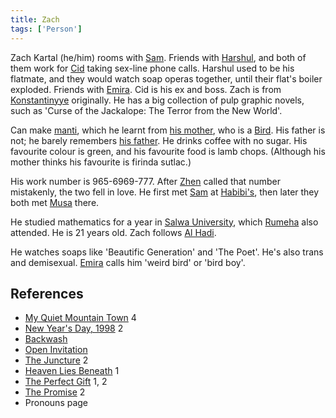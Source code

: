 ```yaml
---
title: Zach
tags: ['Person']
---
```

Zach Kartal (he/him) rooms with [Sam](/_wiki/sam.md). Friends with [Harshul](/_wiki/harshul.md), and both of them work for [Cid](/_wiki/cid-al-rashid.md) taking sex-line phone calls. Harshul used to be his flatmate, and they would watch soap operas together, until their flat's boiler exploded. Friends with [Emira](/_wiki/emira.md). Cid is his ex and boss. Zach is from [Konstantinyye](/_wiki/konstantinyye.md) originally. He has a big collection of pulp graphic novels, such as 'Curse of the Jackalope: The Terror from the New World'.

Can make [manti](/_wiki/manti.md), which he learnt from [his mother](/_wiki/leila.md), who is a [Bird](/_wiki/bird.md). His father is not; he barely remembers [his father](/_wiki/zachs-father.md). He drinks coffee with no sugar. His favourite colour is green, and his favourite food is lamb chops. (Although his mother thinks his favourite is firinda sutlac.)

His work number is 965-6969-777. After [Zhen](/_wiki/zhen.md) called that number mistakenly, the two fell in love. He first met [Sam](/_wiki/sam.md) at [Habibi's](/_wiki/habibis.md), then later they both met [Musa](/_wiki/musa.md) there.

He studied mathematics for a year in [Salwa University](/_wiki/salwa-university.md), which [Rumeha](/_wiki/rumeha.md) also attended. He is 21 years old. Zach follows [Al Hadi](/_wiki/an-nur-and-al-hadi.md).

He watches soaps like 'Beautific Generation' and 'The Poet'. He's also trans and demisexual. [Emira](/_wiki/emira.md) calls him 'weird bird' or 'bird boy'.

## References
- [My Quiet Mountain Town](/_wiki/my-quiet-mountain-town.md) 4
- [New Year's Day, 1998](/_wiki/new-years-day-1998.md) 2
- [Backwash](/_wiki/backwash.md)
- [Open Invitation](/_wiki/open-invitation.md)
- [The Juncture](/_wiki/the-juncture.md) 2
- [Heaven Lies Beneath](/_wiki/heaven-lies-beneath.md) 1
- [The Perfect Gift](/_wiki/the-perfect-gift.md) 1, 2
- [The Promise](/_wiki/the-promise.md) 2
- Pronouns page
